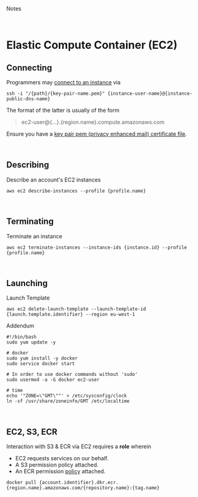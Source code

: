 <br>

Notes

<br>

# Elastic Compute Container (EC2)

## Connecting

<span style="margin-bottom:5px; margin-top:1px; color:#ffffff"></span>

Programmers may [connect to an instance](https://docs.aws.amazon.com/AWSEC2/latest/UserGuide/connect-linux-inst-ssh.html) via

```shell
ssh -i "/{path}/{key-pair-name.pem}" {instance-user-name}@{instance-public-dns-name}
```

The format of the latter is usually of the form

> ec2-user@{...}.{region.name}.compute.amazonaws.com

Ensure you have a [key pair pem (privacy enhanced mail) certificate file](https://docs.aws.amazon.com/AWSEC2/latest/UserGuide/ec2-key-pairs.html).

<br>

## Describing

Describe an account's EC2 instances

```shell
aws ec2 describe-instances --profile {profile.name}
```

<br>

## Terminating

Terminate an instance

```shell
aws ec2 terminate-instances --instance-ids {instance.id} --profile {profile.name}
```

<br>

## Launching

Launch Template

```shell
aws ec2 delete-launch-template --launch-template-id {launch.template.identifier} --region eu-west-1
```

Addendum

```shell
#!/bin/bash
sudo yum update -y

# docker
sudo yum install -y docker
sudo service docker start

# In order to use docker commands without 'sudo'
sudo usermod -a -G docker ec2-user

# time
echo '"ZONE=\"GMT\""' > /etc/sysconfig/clock
ln -sf /usr/share/zoneinfo/GMT /etc/localtime
```

<br>

## EC2, S3, ECR

Interaction with S3 & ECR via EC2 requires a **role** wherein

* EC2 requests services on our behalf.
* A S3 permission policy attached.
* An ECR permission [policy](https://docs.aws.amazon.com/AmazonECR/latest/userguide/security-iam-awsmanpol.html) attached.

```shell
docker pull {account.identifier}.dkr.ecr.{region.name}.amazonaws.com/{repository.name}:{tag.name}
```

<br>
<br>

<br>
<br>

<br>
<br>

<br>
<br>
